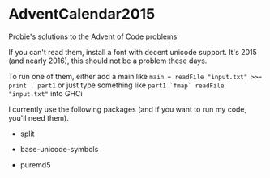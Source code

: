 # AdventCalendar2015
Probie's solutions to the Advent of Code problems

If you can't read them, install a font with decent unicode support.
It's 2015 (and nearly 2016), this should not be a problem these days.

To run one of them, either add a main like
`main = readFile "input.txt" >>= print . part1`
or just type something like ``part1 `fmap` readFile "input.txt"`` into GHCi

I currently use the following packages (and if you want to run my code,
you'll need them).

- split

- base-unicode-symbols

- puremd5
